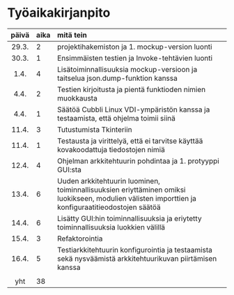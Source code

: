 # Työaikakirjanpito

| päivä | aika | mitä tein  |
| :----:|:-----| :-----|
| 29.3. | 2    | projektihakemiston ja 1. mockup-version luonti |
| 30.3. | 1    | Ensimmäisten testien ja Invoke-tehtävien luonti|
|  1.4. | 4    | Lisätoiminnallisuuksia mockup-versioon ja taitselua json.dump-funktion kanssa|
|  4.4. | 2    | Testien kirjoitusta ja pientä funktioden nimien muokkausta|
|  4.4. | 1    | Säätöä Cubbli Linux VDI-ympäristön kanssa ja testaamista, että ohjelma toimii siinä|
| 11.4. | 3    | Tutustumista Tkinteriin|
| 11.4. | 1    | Testausta ja virittelyä, että ei tarvitse käyttää kovakoodattuja tiedostojen nimiä|
| 12.4. | 4    | Ohjelman arkkitehtuurin pohdintaa ja 1. protyyppi GUI:sta|
| 13.4. | 6    | Uuden arkkitehtuurin luominen, toiminnallisuuksien eriyttäminen omiksi luokikseen, modulien välisten importtien ja konfiguraatitieodostojen säätöä|
| 14.4. | 6    | Lisätty GUI:hin toiminnallisuuksia ja eriytetty toiminnallisuuksia luokkien välillä|
| 15.4. | 3    | Refaktorointia |
| 16.4. | 5    | Testiarkkitehtuurin konfigurointia ja testaamista sekä nysväämistä arkkitehtuurikuvan piirtämisen kanssa|
|       |      | |
| yht   | 38   | | 
